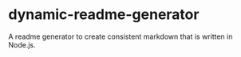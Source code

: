 # dynamic-readme-generator
A readme generator to create consistent markdown that is written in Node.js.
